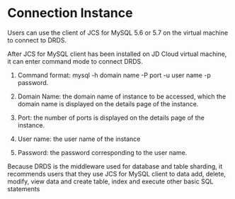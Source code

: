 # Connection Instance

Users can use the client of JCS for MySQL 5.6 or 5.7 on the virtual machine to connect to DRDS.

After JCS for MySQL client has been installed on JD Cloud virtual machine, it can enter command mode to connect DRDS.

1. Command format: mysql -h domain name -P port -u user name -p password.

2. Domain Name: the domain name of instance to be accessed, which the domain name is displayed on the details page of the instance.

3. Port: the number of ports is displayed on the details page of the instance.

4. User name: the user name of the instance

5. Password: the password corresponding to the user name.

Because DRDS is the middleware used for database and table sharding, it recommends users that they use JCS for MySQL client to data add, delete, modify, view data and create table, index and execute other basic SQL statements
